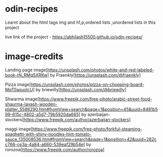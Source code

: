 # odin-recipes

Learnt about the html tags img and h1,p,ordered lists ,unordered lists in this project

live link of the project - https://abhilash15500.github.io/odin-recipes/


# image-credits 

Landing page image[https://unsplash.com/photos/white-and-red-labeled-book-rN_RMqSXRKw] by Fraenkly[https://unsplash.com/@fraenkly] 

Pizza image[https://unsplash.com/photos/pizza-on-chopping-board-MqT0asuoIcU] by  briewilly[https://unsplash.com/@briewilly]


Shwarma image[https://www.freepik.com/free-photo/arabic-street-food-shaurma-lavash-wooden-platter_5588290.htm#fromView=search&page=1&position=45&uuid=8481b599-615c-4802-a5d7-79b5920da665]  by azerbaijan-stockers[https://www.freepik.com/author/azerbaijan-stockers]



maggi image[https://www.freepik.com/free-photo/forkful-steaming-spaghetti-with-shiny-noodles-hint-tomato-sauce_135008536.htm#fromView=search&page=1&position=42&uuid=282cc766-ce3a-4a84-a660-539eaf29b54e] by rorozoa[https://www.freepik.com/author/rorozoa]
